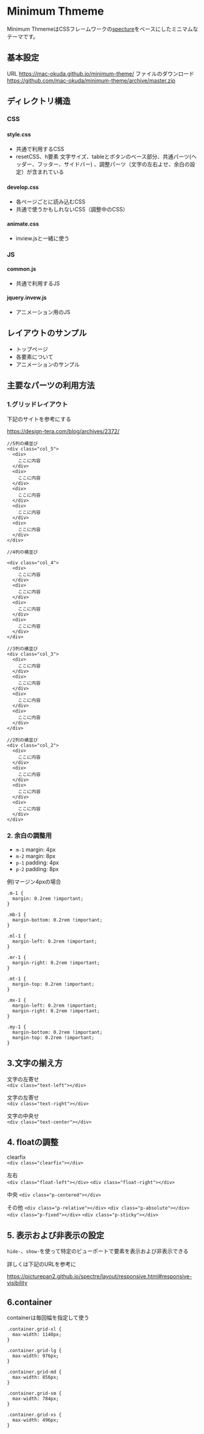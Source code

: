 # Minimum Thmeme

Minimum ThmemeはCSSフレームワークの[specture](https://picturepan2.github.io/spectre/index.html)をベースにしたミニマムなテーマです。

## 基本設定

URL <https://mac-okuda.github.io/minimum-theme/>
ファイルのダウンロード <https://github.com/mac-okuda/minimum-theme/archive/master.zip>

## ディレクトリ構造

### CSS
#### style.css　
- 共通で利用するCSS
- resetCSS、h要素 文字サイズ、tableとボタンのベース部分、共通パーツ(ヘッダー、フッター、サイドバー) 、調整パーツ（文字の左右よせ、余白の設定）が含まれている

#### develop.css　
- 各ページごとに読み込むCSS
- 共通で使うかもしれないCSS（調整中のCSS）

#### animate.css 
- inview.jsと一緒に使う

### JS
#### common.js 
- 共通で利用するJS

#### jquery.invew.js 
- アニメーション用のJS

## レイアウトのサンプル

- トップページ
- 各要素について
- アニメーションのサンプル

## 主要なパーツの利用方法

### 1.グリッドレイアウト
下記のサイトを参考にする

https://design-tera.com/blog/archives/2372/

```
//5列の横並び
<div class="col_5">
  <div>
    ここに内容
  </div>
  <div>
    ここに内容
  </div>
  <div>
    ここに内容
  </div>
  <div>
    ここに内容
  </div>
  <div>
    ここに内容
  </div>
</div>

```

```
//4列の横並び

<div class="col_4">
  <div>
    ここに内容
  </div>
  <div>
    ここに内容
  </div>
  <div>
    ここに内容
  </div>
  <div>
    ここに内容
  </div>
</div>
```

```
//3列の横並び
<div class="col_3">
  <div>
    ここに内容
  </div>
  <div>
    ここに内容
  </div>
  <div>
    ここに内容
  </div>
  <div>
    ここに内容
  </div>
</div>

```

```
//2列の横並び
<div class="col_2">
  <div>
    ここに内容
  </div>
  <div>
    ここに内容
  </div>
  <div>
    ここに内容
  </div>
  <div>
    ここに内容
  </div>
</div>

```

### 2. 余白の調整用

- `m-1` margin: 4px
- `m-2` margin: 8px
- `p-1` padding: 4px
- `p-2` padding: 8px

例)マージン4pxの場合

```
.m-1 {
  margin: 0.2rem !important;
}

.mb-1 {
  margin-bottom: 0.2rem !important;
}

.ml-1 {
  margin-left: 0.2rem !important;
}

.mr-1 {
  margin-right: 0.2rem !important;
}

.mt-1 {
  margin-top: 0.2rem !important;
}

.mx-1 {
  margin-left: 0.2rem !important;
  margin-right: 0.2rem !important;
}

.my-1 {
  margin-bottom: 0.2rem !important;
  margin-top: 0.2rem !important;
}
```
## 3.文字の揃え方
文字の左寄せ  
`<div class="text-left"></div>`

文字の左寄せ  
`<div class="text-right"></div>`

文字の中央せ  
`<div class="text-center"></div>`

## 4. floatの調整
clearfix  
`<div class="clearfix"></div>`

左右  
`<div class="float-left"></div>`
`<div class="float-right"></div>`

中央
`<div class="p-centered"></div>`

その他
`<div class="p-relative"></div>`
`<div class="p-absolute"></div>`
`<div class="p-fixed"></div>`
`<div class="p-sticky"></div>`

## 5. 表示および非表示の設定
`hide-`、`show-`を使って特定のビューポートで要素を表示および非表示できる

詳しくは下記のURLを参考に

<https://picturepan2.github.io/spectre/layout/responsive.html#responsive-visibility>

## 6.container

containerは毎回幅を指定して使う

```
.container.grid-xl {
  max-width: 1140px;
}

.container.grid-lg {
  max-width: 976px;
}

.container.grid-md {
  max-width: 856px;
}

.container.grid-sm {
  max-width: 784px;
}

.container.grid-xs {
  max-width: 496px;
}

```